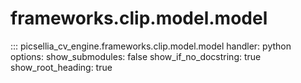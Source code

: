 # frameworks.clip.model.model

::: picsellia_cv_engine.frameworks.clip.model.model
    handler: python
    options:
        show_submodules: false
        show_if_no_docstring: true
        show_root_heading: true
